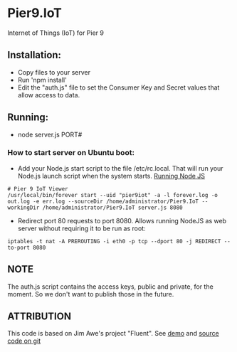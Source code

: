 # Pier9.IoT
Internet of Things (IoT) for Pier 9

## Installation:
- Copy files to your server
- Run 'npm install'
- Edit the "auth.js" file to set the Consumer Key and Secret values that allow access to data.

## Running:
- node server.js PORT#

### How to start server on Ubuntu boot:
- Add your Node.js start script to the file /etc/rc.local. That will run your Node.js launch script when the system starts.  [Running Node JS](http://stackoverflow.com/questions/16573668/best-practices-when-running-node-js-with-port-80-ubuntu-linode)
```
# Pier 9 IoT Viewer
/usr/local/bin/forever start --uid "pier9iot" -a -l forever.log -o out.log -e err.log --sourceDir /home/administrator/Pier9.IoT --workingDir /home/administrator/Pier9.IoT server.js 8080
```
- Redirect port 80 requests to port 8080.  Allows running NodeJS as web server without requiring it to be run as root:
```
iptables -t nat -A PREROUTING -i eth0 -p tcp --dport 80 -j REDIRECT --to-port 8080
```

## NOTE
The auth.js script contains the access keys, public and private, for the moment.  So we don't want to publish those in the future.

## ATTRIBUTION
This code is based on Jim Awe's project "Fluent".  See [demo](http://calm-inlet-4387.herokuapp.com/) and [source code on git](https://github.com/JimAwe/LmvNavTest.git)
